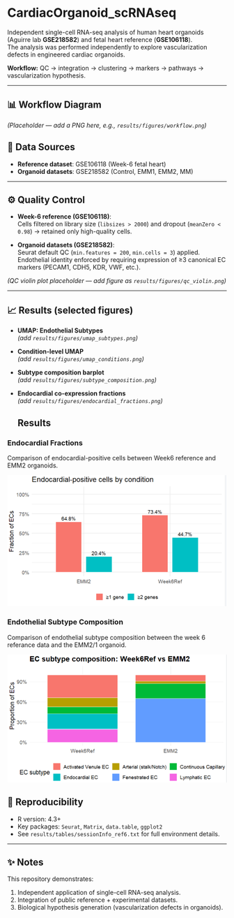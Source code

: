 # CardiacOrganoid_scRNAseq

Independent single-cell RNA-seq analysis of human heart organoids (Aguirre lab **GSE218582**) and fetal heart reference (**GSE106118**).  
The analysis was performed independently to explore vascularization defects in engineered cardiac organoids.  

**Workflow:** QC → integration → clustering → markers → pathways → vascularization hypothesis.

---

## 📊 Workflow Diagram
*(Placeholder — add a PNG here, e.g., `results/figures/workflow.png`)*

## 🔬 Data Sources
- **Reference dataset**: GSE106118 (Week-6 fetal heart)  
- **Organoid datasets**: GSE218582 (Control, EMM1, EMM2, MM)  

---

## ⚙️ Quality Control
- **Week-6 reference (GSE106118)**:  
  Cells filtered on library size (`libsizes > 2000`) and dropout (`meanZero < 0.98`) → retained only high-quality cells.  

- **Organoid datasets (GSE218582)**:  
  Seurat default QC (`min.features = 200`, `min.cells = 3`) applied.  
  Endothelial identity enforced by requiring expression of ≥3 canonical EC markers (PECAM1, CDH5, KDR, VWF, etc.).  

*(QC violin plot placeholder — add figure as `results/figures/qc_violin.png`)*

---

## 📈 Results (selected figures)

- **UMAP: Endothelial Subtypes**  
  *(add `results/figures/umap_subtypes.png`)*  

- **Condition-level UMAP**  
  *(add `results/figures/umap_conditions.png`)*  

- **Subtype composition barplot**  
  *(add `results/figures/subtype_composition.png`)*  

- **Endocardial co-expression fractions**  
  *(add `results/figures/endocardial_fractions.png`)*

  ## Results

### Endocardial Fractions
Comparison of endocardial-positive cells between Week6 reference and EMM2 organoids.

![Endocardial fractions](results/figures/endocardial_fractions.png)

### Endothelial Subtype Composition
Comparison of endothelial subtype composition between the week 6 referance data and the EMM2/1 organoid.

![Endothelial Subtypes](results/figures/subtype_composition.png)

  ## 📌 Reproducibility
- R version: 4.3+  
- Key packages: `Seurat`, `Matrix`, `data.table`, `ggplot2`  
- See `results/tables/sessionInfo_ref6.txt` for full environment details.  

---

## ✨ Notes
This repository demonstrates:
1. Independent application of single-cell RNA-seq analysis.  
2. Integration of public reference + experimental datasets.  
3. Biological hypothesis generation (vascularization defects in organoids). 
